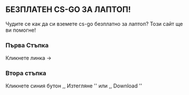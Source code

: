 ## БЕЗПЛАТЕН CS-GO ЗА ЛАПТОП!

Чудите се как да си вземете cs-go безплатно за лаптоп? Този сайт ще ви помогне!



### Първа Стъпка

Кликнете линка -> 

### Втора стъпка

Кликнете синия бутон ,, Изтегляне '' или ,, Download ''

